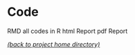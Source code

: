 # Code

RMD all codes in R
html Report
pdf Report

[*(back to project home directory)*][sf-home]

[sf-home]: https://github.com/Juassis/SMS-6198-22-ITS
